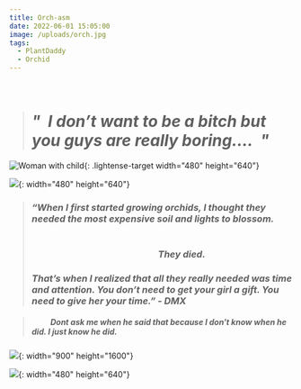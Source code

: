 ```yaml
---
title: Orch-asm
date: 2022-06-01 15:05:00
image: /uploads/orch.jpg
tags:
  - PlantDaddy
  - Orchid
---
```

&nbsp;

> # *"&nbsp; I don’t want to be a bitch but you guys are really boring….&nbsp; "*

![Woman with child](/uploads/img-8988.jpg){: .lightense-target width="480" height="640"}

![](/uploads/img-9049.jpg){: width="480" height="640"}

> ### *“When I first started growing orchids, I thought they needed the most expensive soil and lights to blossom.&nbsp; &nbsp; &nbsp; &nbsp; &nbsp; &nbsp; &nbsp; &nbsp; &nbsp; &nbsp; &nbsp; &nbsp; &nbsp; &nbsp; &nbsp; &nbsp; &nbsp; &nbsp; &nbsp; &nbsp; &nbsp; &nbsp; &nbsp; &nbsp; &nbsp; &nbsp; &nbsp; &nbsp; &nbsp; &nbsp; &nbsp; &nbsp; &nbsp;*
>
> ### *&nbsp; &nbsp; &nbsp; &nbsp; &nbsp; &nbsp; &nbsp; &nbsp; &nbsp; &nbsp; &nbsp; &nbsp; &nbsp; &nbsp; &nbsp; &nbsp; &nbsp; &nbsp; &nbsp; &nbsp; &nbsp; &nbsp; &nbsp; &nbsp; &nbsp; &nbsp; &nbsp; &nbsp; &nbsp; They died.&nbsp;*
>
> ### *That’s when I realized that all they really needed was time and attention. You don’t need to get your girl a gift. You need to give her your time.” - DMX&nbsp;*

> ##### &nbsp; &nbsp; &nbsp; &nbsp; &nbsp; Dont ask me when he said that because I don't know when he did. I just know he did.&nbsp;

![](/uploads/9beba13e-5679-4808-b798-fc3e59e346bc.JPG){: width="900" height="1600"}

![](/uploads/img-9037.jpg){: width="480" height="640"}

&nbsp;
